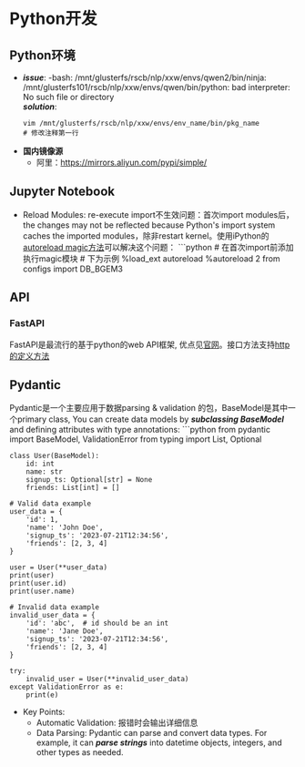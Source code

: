 # Python开发

## Python环境
* ***issue***: -bash: /mnt/glusterfs/rscb/nlp/xxw/envs/qwen2/bin/ninja: /mnt/glusterfs101/rscb/nlp/xxw/envs/qwen/bin/python: bad interpreter: No such file or directory<br>
    ***solution***: 
    ```cli
    vim /mnt/glusterfs/rscb/nlp/xxw/envs/env_name/bin/pkg_name
    # 修改注释第一行
* **国内镜像源**
    * 阿里：https://mirrors.aliyun.com/pypi/simple/


## Jupyter Notebook
* Reload Modules: re-execute import不生效问题：首次import modules后，the changes may not be reflected because Python's import system caches the imported modules，除非restart kernel。使用iPython的[autoreload magic方法](https://ipython.readthedocs.io/en/stable/config/extensions/autoreload.html)可以解决这个问题：
        ```python
        # 在首次import前添加执行magic模块
        # 下为示例
        %load_ext autoreload
        %autoreload 2
        from configs import DB_BGEM3


## API
### FastAPI
FastAPI是最流行的基于python的web API框架, 优点见[官网](https://fastapi.tiangolo.com/)。接口方法支持[http的定义方法](https://www.w3schools.com/tags/ref_httpmethods.asp)


## Pydantic
Pydantic是一个主要应用于数据parsing & validation 的包，BaseModel是其中一个primary class, You can create data models by ***subclassing BaseModel*** and defining attributes with type annotations:
    ```python
    from pydantic import BaseModel, ValidationError
    from typing import List, Optional

    class User(BaseModel):
        id: int
        name: str
        signup_ts: Optional[str] = None
        friends: List[int] = []

    # Valid data example
    user_data = {
        'id': 1,
        'name': 'John Doe',
        'signup_ts': '2023-07-21T12:34:56',
        'friends': [2, 3, 4]
    }

    user = User(**user_data)
    print(user)
    print(user.id)
    print(user.name)

    # Invalid data example
    invalid_user_data = {
        'id': 'abc',  # id should be an int
        'name': 'Jane Doe',
        'signup_ts': '2023-07-21T12:34:56',
        'friends': [2, 3, 4]
    }

    try:
        invalid_user = User(**invalid_user_data)
    except ValidationError as e:
        print(e)
* Key Points:
    - Automatic Validation: 报错时会输出详细信息
    - Data Parsing: Pydantic can parse and convert data types. For example, it can ***parse strings*** into datetime objects, integers, and other types as needed.